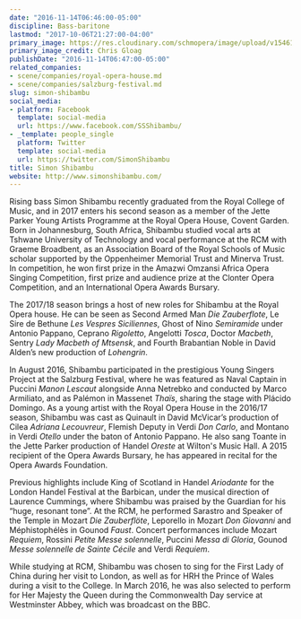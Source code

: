 ```yaml
---
date: "2016-11-14T06:46:00-05:00"
discipline: Bass-baritone
lastmod: "2017-10-06T21:27:00-04:00"
primary_image: https://res.cloudinary.com/schmopera/image/upload/v1546110277/media/2018/12/SimonShibambupcChrisGloag.jpg
primary_image_credit: Chris Gloag
publishDate: "2016-11-14T06:47:00-05:00"
related_companies:
- scene/companies/royal-opera-house.md
- scene/companies/salzburg-festival.md
slug: simon-shibambu
social_media:
- platform: Facebook
  template: social-media
  url: https://www.facebook.com/SSShibambu/
- _template: people_single
  platform: Twitter
  template: social-media
  url: https://twitter.com/SimonShibambu
title: Simon Shibambu
website: http://www.simonshibambu.com/
---
```

Rising bass Simon Shibambu recently graduated from the Royal College of Music,
and in 2017 enters his second season as a member of the Jette Parker Young Artists
Programme at the Royal Opera House, Covent Garden. Born in Johannesburg, South
Africa, Shibambu studied vocal arts at Tshwane University of Technology and vocal
performance at the RCM with Graeme Broadbent, as an Association Board of the
Royal Schools of Music scholar supported by the Oppenheimer Memorial Trust and
Minerva Trust. In competition, he won first prize in the Amazwi Omzansi Africa Opera
Singing Competition, first prize and audience prize at the Clonter Opera Competition,
and an International Opera Awards Bursary.

The 2017/18 season brings a host of new roles for Shibambu at the Royal Opera
house. He can be seen as Second Armed Man *Die Zauberflote*, Le Sire de Bethune
*Les Vespres Siciliennes*, Ghost of Nino *Semiramide* under Antonio Pappano, Ceprano
*Rigoletto*, Angelotti *Tosca*, Doctor *Macbeth*, Sentry *Lady Macbeth of Mtsensk*, and
Fourth Brabantian Noble in David Alden’s new production of *Lohengrin*.

In August 2016, Shibambu participated in the prestigious Young Singers Project at the
Salzburg Festival, where he was featured as Naval Captain in Puccini *Manon Lescaut*
alongside Anna Netrebko and conducted by Marco Armiliato, and as Palémon in
Massenet *Thaïs*, sharing the stage with Plácido Domingo. As a young artist with the
Royal Opera House in the 2016/17 season, Shibambu was cast as Quinault in David
McVicar’s production of Cilea *Adriana Lecouvreur*, Flemish Deputy in Verdi *Don Carlo*,
and Montano in Verdi *Otello* under the baton of Antonio Pappano. He also sang
Toante in the Jette Parker production of Handel *Oreste* at Wilton's Music Hall. A 2015
recipient of the Opera Awards Bursary, he has appeared in recital for the Opera
Awards Foundation.

Previous highlights include King of Scotland in Handel *Ariodante* for the London
Handel Festival at the Barbican, under the musical direction of Laurence Cummings,
where Shibambu was praised by the Guardian for his “huge, resonant tone”. At the
RCM, he performed Sarastro and Speaker of the Temple in Mozart *Die Zauberflöte*,
Leporello in Mozart *Don Giovanni* and Méphistophélès in Gounod *Faust*. Concert
performances include Mozart *Requiem*, Rossini *Petite Messe solennelle*, Puccini
*Messa di Gloria*, Gounod *Messe solennelle de Sainte Cécile* and Verdi *Requiem*.

While studying at RCM, Shibambu was chosen to sing for the First Lady of China
during her visit to London, as well as for HRH the Prince of Wales during a visit to the
College. In March 2016, he was also selected to perform for Her Majesty the Queen
during the Commonwealth Day service at Westminster Abbey, which was broadcast
on the BBC.